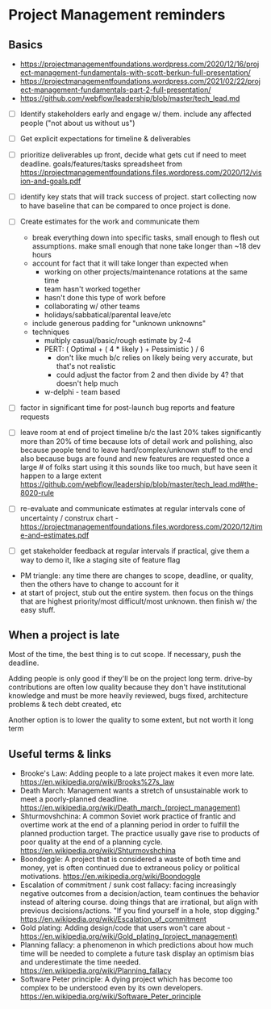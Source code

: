# Project Management reminders

## Basics

* https://projectmanagementfoundations.wordpress.com/2020/12/16/project-management-fundamentals-with-scott-berkun-full-presentation/
* https://projectmanagementfoundations.wordpress.com/2021/02/22/project-management-fundamentals-part-2-full-presentation/
* https://github.com/webflow/leadership/blob/master/tech_lead.md

- [ ] Identify stakeholders early and engage w/ them. include any affected people ("not about us without us")
- [ ] Get explicit expectations for timeline & deliverables
- [ ] prioritize deliverables up front, decide what gets cut if need to meet deadline.
	goals/features/tasks spreadsheet from https://projectmanagementfoundations.files.wordpress.com/2020/12/vision-and-goals.pdf
- [ ] identify key stats that will track success of project. start collecting now to have baseline that can be compared to once project is done.
- [ ] Create estimates for the work and communicate them
	* break everything down into specific tasks, small enough to flesh out assumptions. make small enough that none take longer than ~18 dev hours
	* account for fact that it will take longer than expected when
	    * working on other projects/maintenance rotations at the same time
	    * team hasn't worked together
	    * hasn't done this type of work before
	    * collaborating w/ other teams
	    * holidays/sabbatical/parental leave/etc
	* include generous padding for "unknown unknowns"
	* techniques
		* multiply casual/basic/rough estimate by 2-4
		* PERT: ( Optimal + ( 4 * likely ) + Pessimistic ) / 6
			* don't like much b/c relies on likely being very accurate, but that's not realistic
			* could adjust the factor from 2 and then divide by 4? that doesn't help much
		* w-delphi - team based
- [ ] factor in significant time for post-launch bug reports and feature requests
- [ ] leave room at end of project timeline b/c the last 20% takes significantly more than 20% of time
	because lots of detail work and polishing, also because people tend to leave hard/complex/unknown stuff to the end
	also because bugs are found and new features are requested once a large # of folks start using it
	this sounds like too much, but have seen it happen to a large extent
	https://github.com/webflow/leadership/blob/master/tech_lead.md#the-8020-rule
- [ ] re-evaluate and communicate estimates at regular intervals
	cone of uncertainty / construx chart - https://projectmanagementfoundations.files.wordpress.com/2020/12/time-and-estimates.pdf
- [ ] get stakeholder feedback at regular intervals
	if practical, give them a way to demo it, like a staging site of feature flag


* PM triangle: any time there are changes to scope, deadline, or quality, then the others have to change to account for it
* at start of project, stub out the entire system. then focus on the things that are highest priority/most difficult/most unknown. then finish w/ the easy stuff.



## When a project is late

Most of the time, the best thing is to cut scope. If necessary, push the deadline.

Adding people is only good if they'll be on the project long term. drive-by contributions are often low quality because they don't have institutional knowledge
and must be more heavily reviewed, bugs fixed, architecture problems & tech debt created, etc

Another option is to lower the quality to some extent, but not worth it long term


## Useful terms & links

* Brooke's Law: Adding people to a late project makes it even more late. https://en.wikipedia.org/wiki/Brooks%27s_law
* Death March: Management wants a stretch of unsustainable work to meet a poorly-planned deadline. https://en.wikipedia.org/wiki/Death_march_(project_management)
* Shturmovshchina: A common Soviet work practice of frantic and overtime work at the end of a planning period in order to fulfill the planned production target. The practice usually gave rise to products of poor quality at the end of a planning cycle. https://en.wikipedia.org/wiki/Shturmovshchina
* Boondoggle: A project that is considered a waste of both time and money, yet is often continued due to extraneous policy or political motivations. https://en.wikipedia.org/wiki/Boondoggle
* Escalation of commitment / sunk cost fallacy: facing increasingly negative outcomes from a decision/action, team continues the behavior instead of altering course. doing things that are irrational, but align with previous decisions/actions. "If you find yourself in a hole, stop digging." https://en.wikipedia.org/wiki/Escalation_of_commitment
* Gold plating: Adding design/code that users won't care about - https://en.wikipedia.org/wiki/Gold_plating_(project_management)
* Planning fallacy: a phenomenon in which predictions about how much time will be needed to complete a future task display an optimism bias and underestimate the time needed. https://en.wikipedia.org/wiki/Planning_fallacy
* Software Peter principle: A dying project which has become too complex to be understood even by its own developers. https://en.wikipedia.org/wiki/Software_Peter_principle

